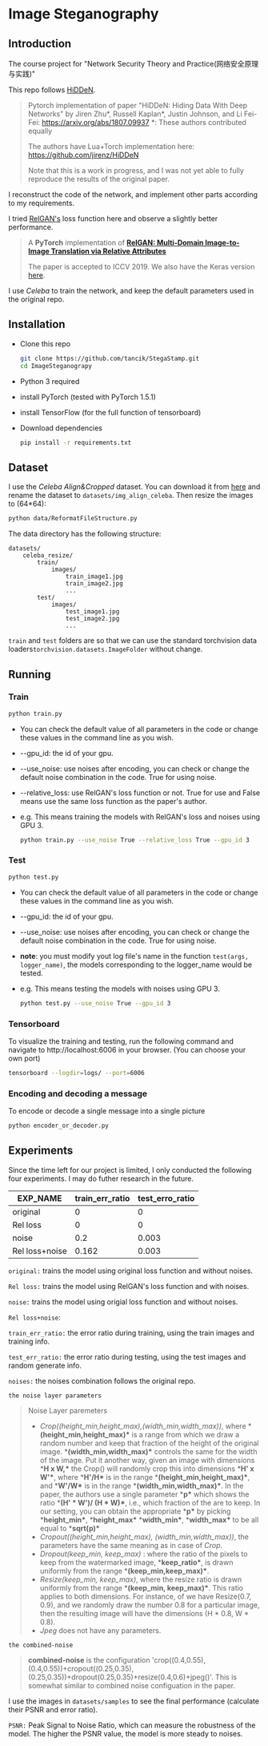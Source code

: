 # Image Steganography

## Introduction

The course project for "Network Security Theory and Practice(网络安全原理与实践)"

This repo follows [HiDDeN](https://github.com/ando-khachatryan/HiDDeN).

> Pytorch implementation of paper "HiDDeN: Hiding Data With Deep  Networks" by Jiren Zhu*, Russell Kaplan*, Justin Johnson, and Li  Fei-Fei: https://arxiv.org/abs/1807.09937
>  *: These authors contributed equally
>
> The authors have Lua+Torch implementation here: https://github.com/jirenz/HiDDeN
>
> Note that this is a work in progress, and I was not yet able to fully reproduce the results of the original paper.

I reconstruct the code of the network, and implement other parts according to my requirements.  

I tried [RelGAN's](https://github.com/elvisyjlin/RelGAN-PyTorch) loss function here and observe a slightly better performance.

> A **PyTorch** implementation of [**RelGAN: Multi-Domain Image-to-Image Translation via Relative Attributes**](https://arxiv.org/abs/1908.07269)
>
> The paper is accepted to ICCV 2019. We also have the Keras version [here](https://github.com/willylulu/RelGAN-Keras).

I use *Celeba* to train the network, and keep the default parameters used in the original repo.

## Installation

- Clone this repo

  ```bash
  git clone https://github.com/tancik/StegaStamp.git
  cd ImageSteganograpy
  ```

- Python 3 required

- install PyTorch (tested with PyTorch 1.5.1)

- install TensorFlow (for the full function of tensorboard)

- Download dependencies

  ```bash
  pip install -r requirements.txt
  ```

## Dataset

I use the *Celeba* *Align&Cropped* dataset.  You can download it from [here](http://mmlab.ie.cuhk.edu.hk/projects/CelebA.html) and rename the dataset to `datasets/img_align_celeba`. Then resize the images to (64*64):

```bash
python data/ReformatFileStructure.py
```

The data directory has the following structure:

```
datasets/
    celeba_resize/
    	train/
            images/
                train_image1.jpg
                train_image2.jpg
                ...
        test/
            images/
            	test_image1.jpg
            	test_image2.jpg
            	...
```

`train` and `test` folders are so that we can use the standard torchvision data loaders`torchvision.datasets.ImageFolder` without change.

## Running

### Train

```bash
python train.py
```

- You can check the default value of all parameters in the code or change these values in the command line as you wish.

- --gpu_id: the id of your gpu.

- --use_noise: use noises after encoding, you can check or change the default noise combination in the code. True for using noise. 

- --relative_loss: use RelGAN's loss function or not. True for use and False means use the same loss function as the paper's author.

- e.g.  This means training the models with RelGAN's loss and noises using GPU 3. 

  ```bash
  python train.py --use_noise True --relative_loss True --gpu_id 3
  ```

### Test

```bash
python test.py
```

- You can check the default value of all parameters in the code or change these values in the command line as you wish.

- --gpu_id: the id of your gpu.

- --use_noise: use noises after encoding, you can check or change the default noise combination in the code. True for using noise. 

- **note**: you must modify yout log file's name in the function `test(args, logger_name)`, the models corresponding to the logger_name would be tested.

- e.g.  This means testing the models with noises using GPU 3. 

  ```bash
  python test.py --use_noise True --gpu_id 3
  ```

### Tensorboard

To visualize the training and testing, run the following command and navigate to http://localhost:6006 in your browser. (You can choose your own port)

```bash
tensorboard --logdir=logs/ --port=6006
```

### Encoding and decoding a message

To encode or decode a single message into a single picture

```bash
python encoder_or_decoder.py
```

## Experiments

Since the time left for our project is limited, I only conducted the following four experiments. I may do futher research in the future.

| EXP_NAME       | train_err_ratio | test_erro_ratio |
| -------------- | --------------- | --------------- |
| original       | 0               | 0               |
| Rel loss       | 0               | 0               |
| noise          | 0.2             | 0.003           |
| Rel loss+noise | 0.162           | 0.003           |

`original:` trains the model using original loss function and without noises.

`Rel loss:` trains the model using RelGAN's loss function and with noises.

 `noise:` trains the model using origial loss function and without noises.

`Rel loss+noise`:

`train_err_ratio:` the error ratio during training, using the train images and training info.

`test_err_ratio:`  the error ratio during testing, using the test images and random generate info.

 `noises:`  the noises combination follows the original repo.

`the noise layer parameters`

>  Noise Layer paremeters
>
> - *Crop((height_min,height_max),(width_min,width_max))*, where ***(height_min,height_max)\*** is a range from which we draw a random number and keep that fraction of the height of the original image. ***(width_min,width_max)\*** controls the same for the width of the image. Put it another way, given an image with dimensions ***H x W,\*** the Crop() will randomly crop this into dimensions ***H' x W'\***, where ***H'/H\*** is in the range ***(height_min,height_max)\***, and ***W'/W\*** is in the range ***(width_min,width_max)\***. In the paper, the authors use a single parameter ***p\*** which shows the ratio ***(H' \* W')/ (H \* W)\***, i.e., which fraction of the are to keep. In our setting, you can obtain the appropriate ***p\*** by picking ***height_min\***, ***height_max\***  ***width_min\***, ***width_max\*** to be all equal to ***sqrt(p)\***
> - *Cropout((height_min,height_max), (width_min,width_max))*, the parameters have the same meaning as in case of *Crop*.
> - *Dropout(keep_min, keep_max)* : where the ratio of the pixels to keep from the watermarked image, ***keep_ratio\***, is drawn uniformly from the range ***(keep_min,keep_max)\***.
> - *Resize(keep_min, keep_max)*, where the resize ratio is drawn uniformly from the range ***(keep_min, keep_max)\***. This ratio applies to both dimensions. For instance, of we have  Resize(0.7, 0.9), and we randomly draw the number 0.8 for a particular  image, then the resulting image will have the dimensions (H * 0.8, W *  0.8).
> - *Jpeg* does not have any parameters.

`the combined-noise`

> **combined-noise** is the configuration  'crop((0.4,0.55),(0.4,0.55))+cropout((0.25,0.35),(0.25,0.35))+dropout(0.25,0.35)+resize(0.4,0.6)+jpeg()'. This is somewhat similar to combined noise configuation in the paper.

I use the images in `datasets/samples` to see the final performance (calculate their PSNR and error ratio).

 `PSNR:` Peak Signal to Noise Ratio, which can measure the robustness of the model. The higher the PSNR value, the model is more steady to noises.

